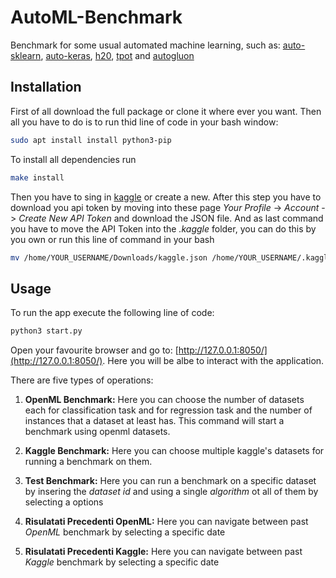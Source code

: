 # AutoML-Benchmark
Benchmark for some usual automated machine learning, such as: [auto-sklearn](https://automl.github.io/auto-sklearn/master/), [auto-keras](https://autokeras.com/), [h20](https://docs.h2o.ai/h2o/latest-stable/h2o-docs/automl.html), [tpot](http://epistasislab.github.io/tpot/) and [autogluon](http://epistasislab.github.io/tpot/)


## Installation
First of all download the full package or clone it where ever you want. Then all you have to do is to run thid line of code in your bash window: 
```bash
sudo apt install install python3-pip
```

To install all dependencies run 
```bash
make install
```

Then you have to sing in [kaggle](https://www.kaggle.com/) or create a new. After this step you have to download you api token by moving into these page *Your Profile* -> *Account* -> *Create New API Token* and download the JSON file.
And as last command you have to move the API Token into the *.kaggle* folder, you can do this by you own or run this line of command in your bash
```bash
mv /home/YOUR_USERNAME/Downloads/kaggle.json /home/YOUR_USERNAME/.kaggle
```

## Usage
To run the app execute the following line of code:
```bash
python3 start.py
```
Open your favourite browser and go to: [http://127.0.0.1:8050/](http://127.0.0.1:8050/). Here you will be albe to interact with the application.

There are five types of operations:

1. **OpenML Benchmark:** Here you can choose the number of datasets each for classification task and for regression task and the number of instances that a dataset at least has. This command will start a benchmark using openml datasets.

2. **Kaggle Benchmark:** Here you can choose multiple kaggle's datasets for running a benchmark on them.

3. **Test Benchmark:** Here you can run a benchmark on a specific dataset by insering the *dataset id* and using a single *algorithm* ot all of them by selecting a options

4. **Risulatati Precedenti OpenML:** Here you can navigate between past *OpenML* benchmark by selecting a specific date

5. **Risulatati Precedenti Kaggle:** Here you can navigate between past *Kaggle* benchmark by selecting a specific date
